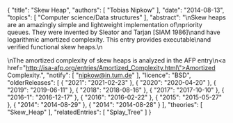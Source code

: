 {
    "title": "Skew Heap",
    "authors": [
        "Tobias Nipkow"
    ],
    "date": "2014-08-13",
    "topics": [
        "Computer science/Data structures"
    ],
    "abstract": "\nSkew heaps are an amazingly simple and lightweight implementation of\npriority queues. They were invented by Sleator and Tarjan [SIAM 1986]\nand have logarithmic amortized complexity. This entry provides executable\nand verified functional skew heaps.\n<p>\nThe amortized complexity of skew heaps is analyzed in the AFP entry\n<a href=\"http://isa-afp.org/entries/Amortized_Complexity.html\">Amortized Complexity</a>.",
    "notify": [
        "nipkow@in.tum.de"
    ],
    "licence": "BSD",
    "olderReleases": [
        {
            "2021": "2021-02-23"
        },
        {
            "2020": "2020-04-20"
        },
        {
            "2019": "2019-06-11"
        },
        {
            "2018": "2018-08-16"
        },
        {
            "2017": "2017-10-10"
        },
        {
            "2016-1": "2016-12-17"
        },
        {
            "2016": "2016-02-22"
        },
        {
            "2015": "2015-05-27"
        },
        {
            "2014": "2014-08-29"
        },
        {
            "2014": "2014-08-28"
        }
    ],
    "theories": [
        "Skew_Heap"
    ],
    "relatedEntries": [
        "Splay_Tree"
    ]
}